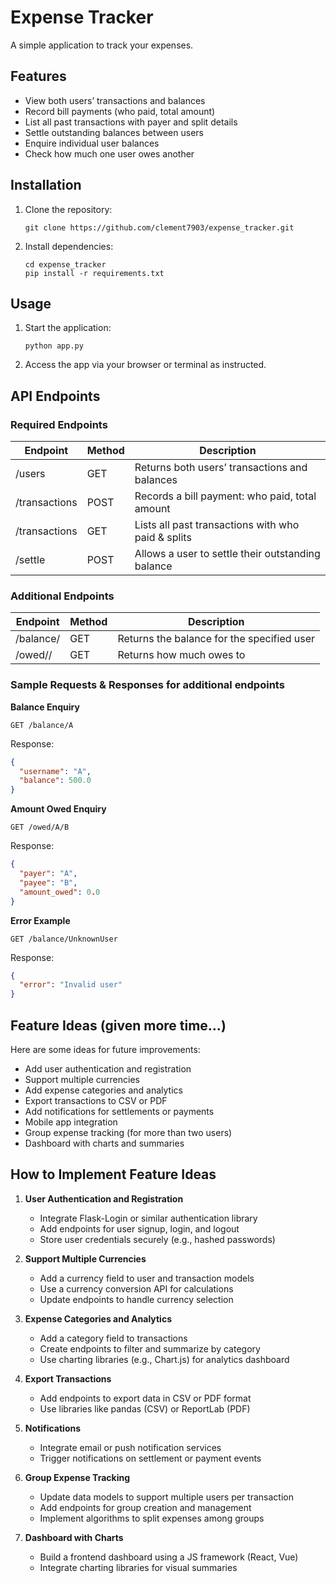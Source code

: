 # Expense Tracker

A simple application to track your expenses.

## Features

- View both users’ transactions and balances
- Record bill payments (who paid, total amount)
- List all past transactions with payer and split details
- Settle outstanding balances between users
- Enquire individual user balances
- Check how much one user owes another

## Installation

1. Clone the repository:
   ```
   git clone https://github.com/clement7903/expense_tracker.git
   ```
2. Install dependencies:
   ```
   cd expense_tracker
   pip install -r requirements.txt
   ```

## Usage

1. Start the application:
   ```
   python app.py
   ```
2. Access the app via your browser or terminal as instructed.

## API Endpoints

### Required Endpoints

| Endpoint      | Method | Description                                        |
| ------------- | ------ | -------------------------------------------------- |
| /users        | GET    | Returns both users’ transactions and balances      |
| /transactions | POST   | Records a bill payment: who paid, total amount     |
| /transactions | GET    | Lists all past transactions with who paid & splits |
| /settle       | POST   | Allows a user to settle their outstanding balance  |

### Additional Endpoints

| Endpoint              | Method | Description                                |
| --------------------- | ------ | ------------------------------------------ |
| /balance/<username>   | GET    | Returns the balance for the specified user |
| /owed/<payer>/<payee> | GET    | Returns how much <payer> owes to <payee>   |

### Sample Requests & Responses for additional endpoints

**Balance Enquiry**

```
GET /balance/A
```

Response:

```json
{
  "username": "A",
  "balance": 500.0
}
```

**Amount Owed Enquiry**

```
GET /owed/A/B
```

Response:

```json
{
  "payer": "A",
  "payee": "B",
  "amount_owed": 0.0
}
```

**Error Example**

```
GET /balance/UnknownUser
```

Response:

```json
{
  "error": "Invalid user"
}
```

## Feature Ideas (given more time...)

Here are some ideas for future improvements:

- Add user authentication and registration
- Support multiple currencies
- Add expense categories and analytics
- Export transactions to CSV or PDF
- Add notifications for settlements or payments
- Mobile app integration
- Group expense tracking (for more than two users)
- Dashboard with charts and summaries

## How to Implement Feature Ideas

1. **User Authentication and Registration**

   - Integrate Flask-Login or similar authentication library
   - Add endpoints for user signup, login, and logout
   - Store user credentials securely (e.g., hashed passwords)

2. **Support Multiple Currencies**

   - Add a currency field to user and transaction models
   - Use a currency conversion API for calculations
   - Update endpoints to handle currency selection

3. **Expense Categories and Analytics**

   - Add a category field to transactions
   - Create endpoints to filter and summarize by category
   - Use charting libraries (e.g., Chart.js) for analytics dashboard

4. **Export Transactions**

   - Add endpoints to export data in CSV or PDF format
   - Use libraries like pandas (CSV) or ReportLab (PDF)

5. **Notifications**

   - Integrate email or push notification services
   - Trigger notifications on settlement or payment events

6. **Group Expense Tracking**

   - Update data models to support multiple users per transaction
   - Add endpoints for group creation and management
   - Implement algorithms to split expenses among groups

7. **Dashboard with Charts**
   - Build a frontend dashboard using a JS framework (React, Vue)
   - Integrate charting libraries for visual summaries
